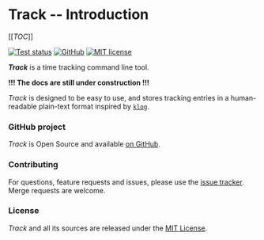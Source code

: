 # Track -- Introduction

[[_TOC_]]

[![Test status](https://github.com/mlange-42/track/actions/workflows/tests.yml/badge.svg)](https://github.com/mlange-42/track/actions/workflows/tests.yml)
[![GitHub](https://img.shields.io/badge/github-repo-blue?logo=github)](https://github.com/mlange-42/track)
[![MIT license](https://img.shields.io/github/license/mlange-42/track)](https://github.com/mlange-42/track/blob/main/LICENSE)

***Track*** is a time tracking command line tool.

**!!! The docs are still under construction !!!**

*Track* is designed to be easy to use, and stores tracking entries in a human-readable plain-text format inspired by [`klog`](https://github.com/jotaen/klog).

### GitHub project

*Track* is Open Source and available [on GitHub](https://github.com/mlange-42/track).

### Contributing

For questions, feature requests and issues, please use the [issue tracker](https://github.com/mlange-42/track/issues). Merge requests are welcome.

### License

*Track* and all its sources are released under the [MIT License](https://github.com/mlange-42/track/blob/main/LICENSE).
